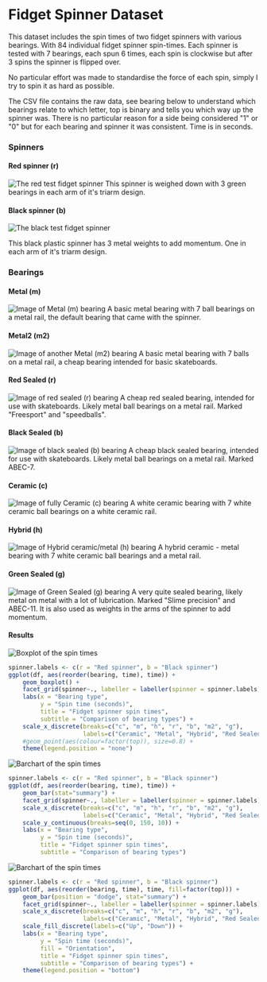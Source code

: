 # Fidget Spinner Dataset

This dataset includes the spin times of two fidget spinners with various bearings. With 84 individual fidget spinner spin-times. Each spinner is tested with 7 bearings, each spun 6 times, each spin is clockwise but after 3 spins the spinner is flipped over. 

No particular effort was made to standardise the force of each spin, simply I try to spin it as hard as possible.

The CSV file contains the raw data, see bearing below to understand which bearings relate to which letter, top is binary and tells you which way up the spinner was. There is no particular reason for a side being considered "1" or "0" but for each bearing and spinner it was consistent. Time is in seconds.

### Spinners

#### Red spinner (r)

![The red test fidget spinner](images/redspinner.jpg "The test spinner")
This spinner is weighed down with 3 green bearings in each arm of it's triarm design.

#### Black spinner (b)

![The black test fidget spinner](images/blackspinner.jpg "The second test spinner")

This black plastic spinner has 3 metal weights to add momentum. One in each arm of it's triarm design.

### Bearings

#### Metal (m)
![Image of Metal (m) bearing](images/m.jpg "Metal bearing (m)")
A basic metal bearing with 7 ball bearings on a metal rail, the default bearing that came with the spinner.

#### Metal2 (m2)
![Image of another Metal (m2) bearing](images/m2.jpg "A secpmd metal bearing (m2)")
A basic metal bearing with 7 balls on a metal rail, a cheap bearing intended for basic skateboards.

#### Red Sealed (r)
![Image of red sealed (r) bearing](images/r.jpg "Red Sealed bearing (r)")
A cheap red sealed bearing, intended for use with skateboards. Likely metal ball bearings on a metal rail. Marked "Freesport" and "speedballs".

#### Black Sealed (b)
![Image of black sealed (b) bearing](images/b.jpg "Black Sealed bearing (b)")
A cheap black sealed bearing, intended for use with skateboards. Likely metal ball bearings on a metal rail. Marked ABEC-7.

#### Ceramic (c)
![Image of fully Ceramic (c) bearing](images/c.jpg "Ceramic bearing (c)")
A white ceramic bearing with 7 white ceramic ball bearings on a white ceramic rail.

#### Hybrid (h)
![Image of Hybrid ceramic/metal (h) bearing](images/h.jpg "Hybrid bearing (h)")
A hybrid ceramic - metal bearing with 7 white ceramic ball bearings and a metal rail.

#### Green Sealed (g)
![Image of Green Sealed (g) bearing](images/g.jpg "Green sealed bearing (g)")
A very quite sealed bearing, likely metal on metal with a lot of lubrication. Marked "Slime precision" and ABEC-11.
It is also used as weights in the arms of the spinner to add momentum.

#### Results

![Boxplot of the spin times](images/boxplot.png "Boxplot showing a comparison of the spin times of the spinners by bearing and orientation")
```R
spinner.labels <- c(r = "Red spinner", b = "Black spinner")
ggplot(df, aes(reorder(bearing, time), time)) + 
    geom_boxplot() + 
    facet_grid(spinner~., labeller = labeller(spinner = spinner.labels)) +
    labs(x = "Bearing type", 
         y = "Spin time (seconds)", 
         title = "Fidget spinner spin times",
         subtitle = "Comparison of bearing types") + 
    scale_x_discrete(breaks=c("c", "m", "h", "r", "b", "m2", "g"), 
                     labels=c("Ceramic", "Metal", "Hybrid", "Red Sealed", "Black Sealed", "Metal 2", "Green Sealed")) +
    #geom_point(aes(colour=factor(top)), size=0.8) +
    theme(legend.position = "none")
```

![Barchart of the spin times](images/barplot.png "Barchart showing a comparison of the spin times of the spinners by bearing")
```R
spinner.labels <- c(r = "Red spinner", b = "Black spinner")
ggplot(df, aes(reorder(bearing, time), time)) + 
    geom_bar(stat="summary") + 
    facet_grid(spinner~., labeller = labeller(spinner = spinner.labels)) +
    scale_x_discrete(breaks=c("c", "m", "h", "r", "b", "m2", "g"), 
                     labels=c("Ceramic", "Metal", "Hybrid", "Red Sealed", "Black Sealed", "Metal 2", "Green Sealed")) +
    scale_y_continuous(breaks=seq(0, 150, 10)) +
    labs(x = "Bearing type",
         y = "Spin time (seconds)", 
         title = "Fidget spinner spin times",
         subtitle = "Comparison of bearing types")
```

![Barchart of the spin times](images/grouped.barplot.png "Barplot showing a comparison of the spin times of the spinners by bearing and orientation")
```R
spinner.labels <- c(r = "Red spinner", b = "Black spinner")
ggplot(df, aes(reorder(bearing, time), time, fill=factor(top))) + 
    geom_bar(position = "dodge", stat="summary") + 
    facet_grid(spinner~., labeller = labeller(spinner = spinner.labels)) +
    scale_x_discrete(breaks=c("c", "m", "h", "r", "b", "m2", "g"), 
                     labels=c("Ceramic", "Metal", "Hybrid", "Red Sealed", "Black Sealed", "Metal 2", "Green Sealed")) +
    scale_fill_discrete(labels=c("Up", "Down")) +
    labs(x = "Bearing type",
         y = "Spin time (seconds)",
         fill = "Orientation", 
         title = "Fidget spinner spin times",
         subtitle = "Comparison of bearing types") + 
    theme(legend.position = "bottom")
```
